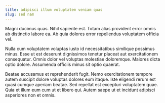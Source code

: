 ```yaml
---
title: adipisci illum voluptatem veniam quas
slug: sed nam
---
```


Magni ducimus quas. Nihil sapiente est. Totam alias provident error omnis ab distinctio labore ea. Ab quia dolores error repellendus voluptatem officia vel.

Nulla cum voluptatem voluptas iusto id necessitatibus similique possimus minus. Esse ut est deserunt dignissimos tenetur placeat aut exercitationem consequatur. Omnis dolor vel voluptas molestiae doloremque. Maiores dicta optio dolore. Assumenda officiis minus sit optio quaerat.

Beatae accusamus et reprehenderit fugit. Nemo exercitationem tempore autem suscipit dolore voluptas dolores eum itaque. Iste eligendi rerum est quasi cumque aperiam beatae. Sed repellat est excepturi voluptatem quae. Quia et illum eum cum ut et libero qui. Autem saepe ut et incidunt adipisci asperiores non et omnis.
